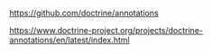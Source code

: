 https://github.com/doctrine/annotations



https://www.doctrine-project.org/projects/doctrine-annotations/en/latest/index.html